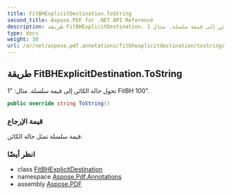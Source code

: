 ```yaml
---
title: FitBHExplicitDestination.ToString
second_title: Aspose.PDF for .NET API Reference
description: طريقة FitBHExplicitDestination. تحول حالة الكائن إلى قيمة سلسلة. مثال 1 FitBH 100
type: docs
weight: 30
url: /ar/net/aspose.pdf.annotations/fitbhexplicitdestination/tostring/
---
```

## طريقة FitBHExplicitDestination.ToString

تحول حالة الكائن إلى قيمة سلسلة. مثال: "1 FitBH 100".

```csharp
public override string ToString()
```

### قيمة الإرجاع

قيمة سلسلة تمثل حالة الكائن.

### انظر أيضًا

* class [FitBHExplicitDestination](../)
* namespace [Aspose.Pdf.Annotations](../../../aspose.pdf.annotations/)
* assembly [Aspose.PDF](../../../)
